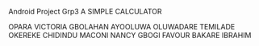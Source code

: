 Android Project Grp3
A SIMPLE CALCULATOR

OPARA VICTORIA
GBOLAHAN AYOOLUWA 
OLUWADARE TEMILADE
OKEREKE CHIDINDU
MACONI NANCY
GBOGI FAVOUR
BAKARE IBRAHIM 
